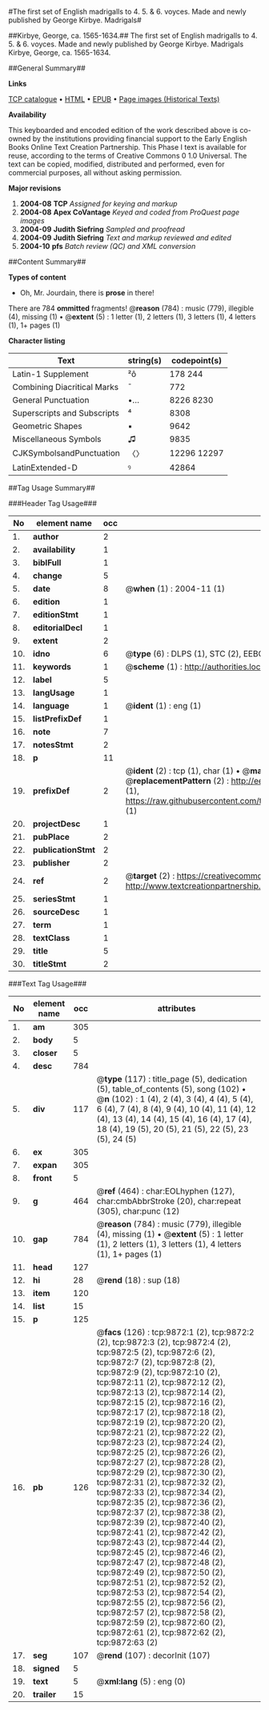 #The first set of English madrigalls to 4. 5. & 6. voyces. Made and newly published by George Kirbye. Madrigals#

##Kirbye, George, ca. 1565-1634.##
The first set of English madrigalls to 4. 5. & 6. voyces. Made and newly published by George Kirbye.
Madrigals
Kirbye, George, ca. 1565-1634.

##General Summary##

**Links**

[TCP catalogue](http://www.ota.ox.ac.uk/tcp/)  • 
[HTML](http://tei.it.ox.ac.uk/tcp/Texts-HTML/free/A04/A04872.html)  • 
[EPUB](http://tei.it.ox.ac.uk/tcp/Texts-EPUB/free/A04/A04872.epub) • 
[Page images (Historical Texts)](https://data.historicaltexts.jisc.ac.uk/view?pubId=eebo-99845003e&pageId=eebo-99845003e-9872-1)

**Availability**

This keyboarded and encoded edition of the
	       work described above is co-owned by the institutions
	       providing financial support to the Early English Books
	       Online Text Creation Partnership. This Phase I text is
	       available for reuse, according to the terms of Creative
	       Commons 0 1.0 Universal. The text can be copied,
	       modified, distributed and performed, even for
	       commercial purposes, all without asking permission.

**Major revisions**

1. __2004-08__ __TCP__ *Assigned for keying and markup*
1. __2004-08__ __Apex CoVantage__ *Keyed and coded from ProQuest page images*
1. __2004-09__ __Judith Siefring__ *Sampled and proofread*
1. __2004-09__ __Judith Siefring__ *Text and markup reviewed and edited*
1. __2004-10__ __pfs__ *Batch review (QC) and XML conversion*

##Content Summary##

**Types of content**

  * Oh, Mr. Jourdain, there is **prose** in there!

There are 784 **ommitted** fragments! 
 @__reason__ (784) : music (779), illegible (4), missing (1)  •  @__extent__ (5) : 1 letter (1), 2 letters (1), 3 letters (1), 4 letters (1), 1+ pages (1)

**Character listing**


|Text|string(s)|codepoint(s)|
|---|---|---|
|Latin-1 Supplement|²ô|178 244|
|Combining             Diacritical Marks|̄|772|
|General Punctuation|•…|8226 8230|
|Superscripts             and Subscripts|⁴|8308|
|Geometric Shapes|▪|9642|
|Miscellaneous Symbols|♫|9835|
|CJKSymbolsandPunctuation|〈〉|12296 12297|
|LatinExtended-D|ꝰ|42864|

##Tag Usage Summary##

###Header Tag Usage###

|No|element name|occ|attributes|
|---|---|---|---|
|1.|__author__|2||
|2.|__availability__|1||
|3.|__biblFull__|1||
|4.|__change__|5||
|5.|__date__|8| @__when__ (1) : 2004-11 (1)|
|6.|__edition__|1||
|7.|__editionStmt__|1||
|8.|__editorialDecl__|1||
|9.|__extent__|2||
|10.|__idno__|6| @__type__ (6) : DLPS (1), STC (2), EEBO-CITATION (1), PROQUEST (1), VID (1)|
|11.|__keywords__|1| @__scheme__ (1) : http://authorities.loc.gov/ (1)|
|12.|__label__|5||
|13.|__langUsage__|1||
|14.|__language__|1| @__ident__ (1) : eng (1)|
|15.|__listPrefixDef__|1||
|16.|__note__|7||
|17.|__notesStmt__|2||
|18.|__p__|11||
|19.|__prefixDef__|2| @__ident__ (2) : tcp (1), char (1)  •  @__matchPattern__ (2) : ([0-9\-]+):([0-9IVX]+) (1), (.+) (1)  •  @__replacementPattern__ (2) : http://eebo.chadwyck.com/downloadtiff?vid=$1&page=$2 (1), https://raw.githubusercontent.com/textcreationpartnership/Texts/master/tcpchars.xml#$1 (1)|
|20.|__projectDesc__|1||
|21.|__pubPlace__|2||
|22.|__publicationStmt__|2||
|23.|__publisher__|2||
|24.|__ref__|2| @__target__ (2) : https://creativecommons.org/publicdomain/zero/1.0/ (1), http://www.textcreationpartnership.org/docs/. (1)|
|25.|__seriesStmt__|1||
|26.|__sourceDesc__|1||
|27.|__term__|1||
|28.|__textClass__|1||
|29.|__title__|5||
|30.|__titleStmt__|2||


###Text Tag Usage###

|No|element name|occ|attributes|
|---|---|---|---|
|1.|__am__|305||
|2.|__body__|5||
|3.|__closer__|5||
|4.|__desc__|784||
|5.|__div__|117| @__type__ (117) : title_page (5), dedication (5), table_of_contents (5), song (102)  •  @__n__ (102) : 1 (4), 2 (4), 3 (4), 4 (4), 5 (4), 6 (4), 7 (4), 8 (4), 9 (4), 10 (4), 11 (4), 12 (4), 13 (4), 14 (4), 15 (4), 16 (4), 17 (4), 18 (4), 19 (5), 20 (5), 21 (5), 22 (5), 23 (5), 24 (5)|
|6.|__ex__|305||
|7.|__expan__|305||
|8.|__front__|5||
|9.|__g__|464| @__ref__ (464) : char:EOLhyphen (127), char:cmbAbbrStroke (20), char:repeat (305), char:punc (12)|
|10.|__gap__|784| @__reason__ (784) : music (779), illegible (4), missing (1)  •  @__extent__ (5) : 1 letter (1), 2 letters (1), 3 letters (1), 4 letters (1), 1+ pages (1)|
|11.|__head__|127||
|12.|__hi__|28| @__rend__ (18) : sup (18)|
|13.|__item__|120||
|14.|__list__|15||
|15.|__p__|125||
|16.|__pb__|126| @__facs__ (126) : tcp:9872:1 (2), tcp:9872:2 (2), tcp:9872:3 (2), tcp:9872:4 (2), tcp:9872:5 (2), tcp:9872:6 (2), tcp:9872:7 (2), tcp:9872:8 (2), tcp:9872:9 (2), tcp:9872:10 (2), tcp:9872:11 (2), tcp:9872:12 (2), tcp:9872:13 (2), tcp:9872:14 (2), tcp:9872:15 (2), tcp:9872:16 (2), tcp:9872:17 (2), tcp:9872:18 (2), tcp:9872:19 (2), tcp:9872:20 (2), tcp:9872:21 (2), tcp:9872:22 (2), tcp:9872:23 (2), tcp:9872:24 (2), tcp:9872:25 (2), tcp:9872:26 (2), tcp:9872:27 (2), tcp:9872:28 (2), tcp:9872:29 (2), tcp:9872:30 (2), tcp:9872:31 (2), tcp:9872:32 (2), tcp:9872:33 (2), tcp:9872:34 (2), tcp:9872:35 (2), tcp:9872:36 (2), tcp:9872:37 (2), tcp:9872:38 (2), tcp:9872:39 (2), tcp:9872:40 (2), tcp:9872:41 (2), tcp:9872:42 (2), tcp:9872:43 (2), tcp:9872:44 (2), tcp:9872:45 (2), tcp:9872:46 (2), tcp:9872:47 (2), tcp:9872:48 (2), tcp:9872:49 (2), tcp:9872:50 (2), tcp:9872:51 (2), tcp:9872:52 (2), tcp:9872:53 (2), tcp:9872:54 (2), tcp:9872:55 (2), tcp:9872:56 (2), tcp:9872:57 (2), tcp:9872:58 (2), tcp:9872:59 (2), tcp:9872:60 (2), tcp:9872:61 (2), tcp:9872:62 (2), tcp:9872:63 (2)|
|17.|__seg__|107| @__rend__ (107) : decorInit (107)|
|18.|__signed__|5||
|19.|__text__|5| @__xml:lang__ (5) : eng (0)|
|20.|__trailer__|15||
